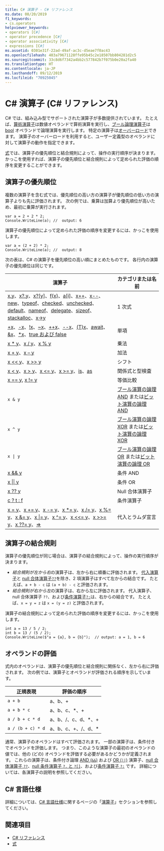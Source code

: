 ```yaml
---
title: C# 演算子 - C# リファレンス
ms.date: 08/20/2019
f1_keywords:
- cs.operators
helpviewer_keywords:
- operators [C#]
- operator precedence [C#]
- operator associativity [C#]
- expressions [C#]
ms.assetid: 0301e31f-22ad-49af-ac3c-d5eae7f0ac43
ms.openlocfilehash: 403a79671128ffe95b45c2e18507bb804281d2c5
ms.sourcegitcommit: 33c8d6f7342a4bb2c577842b7f075b0e20a2fa40
ms.translationtype: HT
ms.contentlocale: ja-JP
ms.lasthandoff: 09/12/2019
ms.locfileid: "70925045"
---
```

# <a name="c-operators-c-reference"></a>C# 演算子 (C# リファレンス)

C# では、組み込み型でサポートされた演算子が多数提供されています。 たとえば、[算術演算子](arithmetic-operators.md)は数値オペランドで算術演算を実行し、[ブール論理演算子](boolean-logical-operators.md)は [bool](../keywords/bool.md) オペランドで論理演算を実行します。 特定の演算子は[オーバーロード](operator-overloading.md)できます。 演算子のオーバーロードを利用すると、ユーザー定義型のオペランドに対して演算子の動作を指定できます。

[式](../../programming-guide/statements-expressions-operators/expressions.md)では、演算子の優先順位と結合規則によって、操作の実行順序が決まります。 かっこを使用すれば、演算子の優先順位と結合規則によって定められた評価の順序を変更することができます。

## <a name="operator-precedence"></a>演算子の優先順位

複数の演算子を含む式では、優先順位の高い方の演算子が優先順位の低い方の演算子よりも先に評価されます。 次の例では、乗算は加算より優先順位が高いため、最初に乗算が実行されます。

```csharp-interactive
var a = 2 + 2 * 2;
Console.WriteLine(a); //  output: 6
```

演算子の優先順位によって定められた評価の順序を変更するには、かっこを使用します。

```csharp-interactive
var a = (2 + 2) * 2;
Console.WriteLine(a); //  output: 8
```

次の表は、C# の演算子を優先順位の高い順にまとめたものです。 各行内の演算子の優先順位は同じです。

| 演算子 | カテゴリまたは名前 |
| --------- | ---------------- |
| [x.y](member-access-operators.md#member-access-operator-)、[x?.y](member-access-operators.md#null-conditional-operators--and-)、[x?[y]](member-access-operators.md#null-conditional-operators--and-)、[f(x)](member-access-operators.md#invocation-operator-)、[a&#91;i&#93;](member-access-operators.md#indexer-operator-)、[x++](arithmetic-operators.md#increment-operator-)、[x--](arithmetic-operators.md#decrement-operator---)、[new](new-operator.md)、[typeof](type-testing-and-cast.md#typeof-operator)、[checked](../keywords/checked.md)、[unchecked](../keywords/unchecked.md)、[default](default.md)、[nameof](nameof.md)、[delegate](delegate-operator.md)、[sizeof](sizeof.md)、[stackalloc](stackalloc.md)、[x->y](pointer-related-operators.md#pointer-member-access-operator--) | 1 次式 |
| [+x](arithmetic-operators.md#unary-plus-and-minus-operators)、[-x](arithmetic-operators.md#unary-plus-and-minus-operators)、[\!x](boolean-logical-operators.md#logical-negation-operator-)、[~x](bitwise-and-shift-operators.md#bitwise-complement-operator-)、[++x](arithmetic-operators.md#increment-operator-)、[--x](arithmetic-operators.md#decrement-operator---)、[(T)x](type-testing-and-cast.md#cast-operator-)、[await](await.md)、[&x](pointer-related-operators.md#address-of-operator-)、[*x](pointer-related-operators.md#pointer-indirection-operator-)、[true および false](true-false-operators.md) | 単項 |
| [x * y](arithmetic-operators.md#multiplication-operator-)、[x / y](arithmetic-operators.md#division-operator-)、[x % y](arithmetic-operators.md#remainder-operator-) | 乗法|
| [x + y](arithmetic-operators.md#addition-operator-)、[x – y](arithmetic-operators.md#subtraction-operator--) | 加法 |
| [x \<\<  y](bitwise-and-shift-operators.md#left-shift-operator-)、[x >> y](bitwise-and-shift-operators.md#right-shift-operator-) | シフト |
| [x \< y](comparison-operators.md#less-than-operator-)、[x > y](comparison-operators.md#greater-than-operator-)、[x \<= y](comparison-operators.md#less-than-or-equal-operator-)、[x >= y](comparison-operators.md#greater-than-or-equal-operator-)、[is](type-testing-and-cast.md#is-operator)、[as](type-testing-and-cast.md#as-operator) | 関係式と型検査 |
| [x == y](equality-operators.md#equality-operator-), [x != y](equality-operators.md#inequality-operator-) | 等価比較 |
| `x & y` | [ブール演算の論理 AND](boolean-logical-operators.md#logical-and-operator-) または[ビット演算の論理 AND](bitwise-and-shift-operators.md#logical-and-operator-) |
| `x ^ y` | [ブール演算の論理 XOR](boolean-logical-operators.md#logical-exclusive-or-operator-) または[ビット演算の論理 XOR](bitwise-and-shift-operators.md#logical-exclusive-or-operator-) |
| <code>x &#124; y</code> | [ブール演算の論理 OR](boolean-logical-operators.md#logical-or-operator-) または[ビット演算の論理 OR](bitwise-and-shift-operators.md#logical-or-operator-) |
| [x && y](boolean-logical-operators.md#conditional-logical-and-operator-) | 条件 AND |
| [x &#124;&#124; y](boolean-logical-operators.md#conditional-logical-or-operator-) | 条件 OR |
| [x ?? y](null-coalescing-operator.md) | Null 合体演算子 |
| [c ? t : f](conditional-operator.md) | 条件演算子 |
| [x = y](assignment-operator.md)、[x += y](arithmetic-operators.md#compound-assignment)、[x -= y](arithmetic-operators.md#compound-assignment)、[x *= y](arithmetic-operators.md#compound-assignment)、[x /= y](arithmetic-operators.md#compound-assignment)、[x %= y](arithmetic-operators.md#compound-assignment)、[x &= y](boolean-logical-operators.md#compound-assignment)、[x &#124;= y](boolean-logical-operators.md#compound-assignment)、[x ^= y](boolean-logical-operators.md#compound-assignment)、[x <<= y](bitwise-and-shift-operators.md#compound-assignment)、[x >>= y](bitwise-and-shift-operators.md#compound-assignment)、[x ??= y](null-coalescing-operator.md)、[=>](lambda-operator.md) | 代入とラムダ宣言 |

## <a name="operator-associativity"></a>演算子の結合規則

演算子の優先順位が同じ場合は、演算子の結合規則によって、操作の実行順序が決まります。

- *結合規則が左から右*の演算子は、左から右に順番に評価されます。 [代入演算子](assignment-operator.md)と [null 合体演算子`??`](null-coalescing-operator.md)を除き、2 項演算子はすべて左からの結合です。 たとえば、`a + b - c` は `(a + b) - c` と評価されます。
- *結合規則が右から左*の演算子は、右から左に評価されます。 代入演算子、null 合体演算子 `??`、および[条件演算子`?:`](conditional-operator.md)は、右からの結合です。 たとえば、`x = y = z` は `x = (y = z)` と評価されます。

演算子の結合規則によって定められた評価の順序を変更するには、かっこを使用します。

```csharp-interactive
int a = 13 / 5 / 2;
int b = 13 / (5 / 2);
Console.WriteLine($"a = {a}, b = {b}");  // output: a = 1, b = 6
```

## <a name="operand-evaluation"></a>オペランドの評価

式内のオペランドは、演算子の優先順位と結合規則に関係なく、左から右に評価されます。 次の例では、演算子とオペランドが評価される順序を示しています。

| 正規表現 | 評価の順序 |
| ---------- | ------------------- |
|`a + b`|a、b、+|
|`a + b * c`|a、b、c、*、+|
|`a / b + c * d`|a、b、/、c、d、*、+|
|`a / (b + c) * d`|a、b、c、+、/、d、*|

通常、演算子のオペランドはすべて評価されます。 一部の演算子は、条件付きでオペランドを評価します。 つまり、このような演算子の最初のオペランドの値では、他の (どの) オペランドを評価する必要があるかどうかが定義されます。 これらの演算子は、条件付き論理 [AND (`&&`)](boolean-logical-operators.md#conditional-logical-and-operator-) および [OR (`||`)](boolean-logical-operators.md#conditional-logical-or-operator-) 演算子、[null 合体演算子 `??`](null-coalescing-operator.md)、[null 条件演算子 `?.` と `?[]`](member-access-operators.md#null-conditional-operators--and-)、および[条件演算子 `?:`](conditional-operator.md) です。 詳細については、各演算子の説明を参照してください。

## <a name="c-language-specification"></a>C# 言語仕様

詳細については、[C# 言語仕様](~/_csharplang/spec/introduction.md)に関するページの「[演算子](~/_csharplang/spec/expressions.md#operators)」セクションを参照してください。

## <a name="see-also"></a>関連項目

- [C# リファレンス](../index.md)
- [式](../../programming-guide/statements-expressions-operators/expressions.md)
